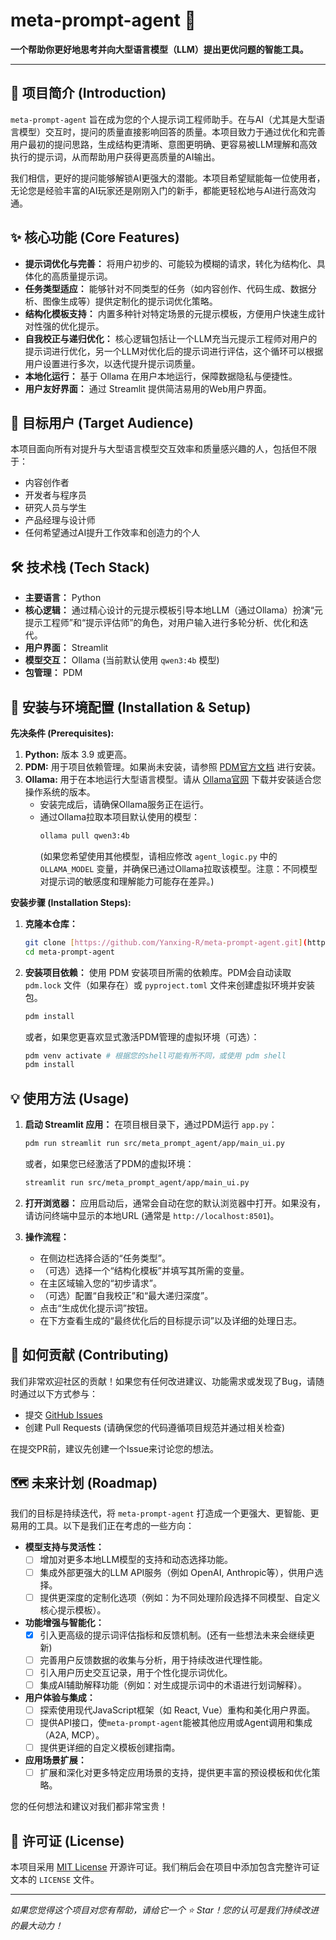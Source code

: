 # meta-prompt-agent 🚀

**一个帮助你更好地思考并向大型语言模型（LLM）提出更优问题的智能工具。**

---

## 🌟 项目简介 (Introduction)

`meta-prompt-agent` 旨在成为您的个人提示词工程师助手。在与AI（尤其是大型语言模型）交互时，提问的质量直接影响回答的质量。本项目致力于通过优化和完善用户最初的提问思路，生成结构更清晰、意图更明确、更容易被LLM理解和高效执行的提示词，从而帮助用户获得更高质量的AI输出。

我们相信，更好的提问能够解锁AI更强大的潜能。本项目希望赋能每一位使用者，无论您是经验丰富的AI玩家还是刚刚入门的新手，都能更轻松地与AI进行高效沟通。

## ✨ 核心功能 (Core Features)

* **提示词优化与完善：** 将用户初步的、可能较为模糊的请求，转化为结构化、具体化的高质量提示词。
* **任务类型适应：** 能够针对不同类型的任务（如内容创作、代码生成、数据分析、图像生成等）提供定制化的提示词优化策略。
* **结构化模板支持：** 内置多种针对特定场景的元提示模板，方便用户快速生成针对性强的优化提示。
* **自我校正与递归优化：** 核心逻辑包括让一个LLM充当元提示工程师对用户的提示词进行优化，另一个LLM对优化后的提示词进行评估，这个循环可以根据用户设置进行多次，以迭代提升提示词质量。
* **本地化运行：** 基于 Ollama 在用户本地运行，保障数据隐私与便捷性。
* **用户友好界面：** 通过 Streamlit 提供简洁易用的Web用户界面。

## 🎯 目标用户 (Target Audience)

本项目面向所有对提升与大型语言模型交互效率和质量感兴趣的人，包括但不限于：

* 内容创作者
* 开发者与程序员
* 研究人员与学生
* 产品经理与设计师
* 任何希望通过AI提升工作效率和创造力的个人

## 🛠️ 技术栈 (Tech Stack)

* **主要语言：** Python
* **核心逻辑：** 通过精心设计的元提示模板引导本地LLM（通过Ollama）扮演“元提示工程师”和“提示评估师”的角色，对用户输入进行多轮分析、优化和迭代。
* **用户界面：** Streamlit
* **模型交互：** Ollama (当前默认使用 `qwen3:4b` 模型)
* **包管理：** PDM

## 🚀 安装与环境配置 (Installation & Setup)

**先决条件 (Prerequisites):**

1.  **Python:** 版本 3.9 或更高。
2.  **PDM:** 用于项目依赖管理。如果尚未安装，请参照 [PDM官方文档](https://pdm-project.org/) 进行安装。
3.  **Ollama:** 用于在本地运行大型语言模型。请从 [Ollama官网](https://ollama.com/) 下载并安装适合您操作系统的版本。
    * 安装完成后，请确保Ollama服务正在运行。
    * 通过Ollama拉取本项目默认使用的模型：
        ```bash
        ollama pull qwen3:4b
        ```
        (如果您希望使用其他模型，请相应修改 `agent_logic.py` 中的 `OLLAMA_MODEL` 变量，并确保已通过Ollama拉取该模型。注意：不同模型对提示词的敏感度和理解能力可能存在差异。)

**安装步骤 (Installation Steps):**

1.  **克隆本仓库：**
    ```bash
    git clone [https://github.com/Yanxing-R/meta-prompt-agent.git](https://github.com/Yanxing-R/meta-prompt-agent.git)
    cd meta-prompt-agent
    ```

2.  **安装项目依赖：**
    使用 PDM 安装项目所需的依赖库。PDM会自动读取 `pdm.lock` 文件（如果存在）或 `pyproject.toml` 文件来创建虚拟环境并安装包。
    ```bash
    pdm install
    ```
    或者，如果您更喜欢显式激活PDM管理的虚拟环境（可选）：
    ```bash
    pdm venv activate # 根据您的shell可能有所不同，或使用 pdm shell
    pdm install
    ```

## 💡 使用方法 (Usage)

1.  **启动 Streamlit 应用：**
    在项目根目录下，通过PDM运行 `app.py`：
    ```bash
    pdm run streamlit run src/meta_prompt_agent/app/main_ui.py
    ```
    或者，如果您已经激活了PDM的虚拟环境：
    ```bash
    streamlit run src/meta_prompt_agent/app/main_ui.py
    ```

2.  **打开浏览器：**
    应用启动后，通常会自动在您的默认浏览器中打开。如果没有，请访问终端中显示的本地URL (通常是 `http://localhost:8501`)。

3.  **操作流程：**
    * 在侧边栏选择合适的“任务类型”。
    * （可选）选择一个“结构化模板”并填写其所需的变量。
    * 在主区域输入您的“初步请求”。
    * （可选）配置“自我校正”和“最大递归深度”。
    * 点击“生成优化提示词”按钮。
    * 在下方查看生成的“最终优化后的目标提示词”以及详细的处理日志。

## 🤝 如何贡献 (Contributing)

我们非常欢迎社区的贡献！如果您有任何改进建议、功能需求或发现了Bug，请随时通过以下方式参与：

* 提交 [GitHub Issues](https://github.com/Yanxing-R/meta-prompt-agent/issues)
* 创建 Pull Requests (请确保您的代码遵循项目规范并通过相关检查)

在提交PR前，建议先创建一个Issue来讨论您的想法。

## 🗺️ 未来计划 (Roadmap)

我们的目标是持续迭代，将 `meta-prompt-agent` 打造成一个更强大、更智能、更易用的工具。以下是我们正在考虑的一些方向：

* **模型支持与灵活性：**
    * [ ] 增加对更多本地LLM模型的支持和动态选择功能。
    * [ ] 集成外部更强大的LLM API服务（例如 OpenAI, Anthropic等），供用户选择。
    * [ ] 提供更深度的定制化选项（例如：为不同处理阶段选择不同模型、自定义核心提示模板）。
* **功能增强与智能化：**
    * [x] 引入更高级的提示词评估指标和反馈机制。(还有一些想法未来会继续更新)
    * [ ] 完善用户反馈数据的收集与分析，用于持续改进代理性能。
    * [ ] 引入用户历史交互记录，用于个性化提示词优化。
    * [ ] 集成AI辅助解释功能（例如：对生成提示词中的术语进行划词解释）。
* **用户体验与集成：**
    * [ ] 探索使用现代JavaScript框架（如 React, Vue）重构和美化用户界面。
    * [ ] 提供API接口，使`meta-prompt-agent`能被其他应用或Agent调用和集成（A2A, MCP）。
    * [ ] 提供更详细的自定义模板创建指南。
* **应用场景扩展：**
    * [ ] 扩展和深化对更多特定应用场景的支持，提供更丰富的预设模板和优化策略。

您的任何想法和建议对我们都非常宝贵！

## 📜 许可证 (License)

本项目采用 [MIT License](LICENSE) 开源许可证。我们稍后会在项目中添加包含完整许可证文本的 `LICENSE` 文件。

---

*如果您觉得这个项目对您有帮助，请给它一个 ⭐ Star！您的认可是我们持续改进的最大动力！*

